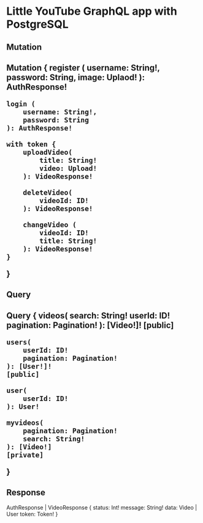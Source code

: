 <h1>Little YouTube GraphQL app with PostgreSQL</h1>

<h2>Mutation<h2>
Mutation {
    register (
        username: String!, 
        password: String, 
        image: Uplaod!
    ): AuthResponse!

    login (
        username: String!,
        password: String
    ): AuthResponse!

    with token {
        uploadVideo(
            title: String!
            video: Upload!
        ): VideoResponse!

        deleteVideo(
            videoId: ID!
        ): VideoResponse!

        changeVideo (
            videoId: ID!
            title: String!
        ): VideoResponse!
    }
}

<h2>Query<h2>
Query {
    videos(
        search: String!
        userId: ID!
        pagination: Pagination!
    ): [Video!]!                               [public]

    users(
        userId: ID!
        pagination: Pagination!
    ): [User!]!                                [public]

    user(
        userId: ID!
    ): User!

    myvideos(
        pagination: Pagination!
        search: String!
    ): [Video!]                                [private]
}

<h2>Response</h2>
AuthResponse | VideoResponse {
    status: Int!
    message: String!
    data: Video | User
    token: Token!
}